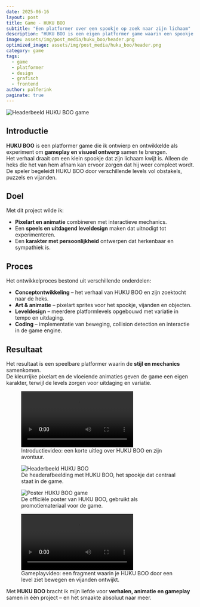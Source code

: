 ```yaml
---
date: 2025-06-16
layout: post
title: Game - HUKU BOO
subtitle: "Een platformer over een spookje op zoek naar zijn lichaam"
description: "HUKU BOO is een eigen platformer game waarin een spookje op avontuur gaat om de heks te vinden die zijn lichaam heeft gestolen. Met pixelart, leveldesign en animatie werd dit een van mijn leukste projecten."
image: assets/img/post_media/huku_boo/header.png
optimized_image: assets/img/post_media/huku_boo/header.png
category: game
tags:
  - game
  - platformer
  - design
  - grafisch
  - frontend
author: palferink
paginate: true
---
```


<img src="{{ site.baseurl }}/assets/img/post_media/huku_boo/header.png" alt="Headerbeeld HUKU BOO game">

## Introductie

**HUKU BOO** is een platformer game die ik ontwierp en ontwikkelde als experiment om **gameplay en visueel ontwerp** samen te brengen.  
Het verhaal draait om een klein spookje dat zijn lichaam kwijt is. Alleen de heks die het van hem afnam kan ervoor zorgen dat hij weer compleet wordt.  
De speler begeleidt HUKU BOO door verschillende levels vol obstakels, puzzels en vijanden.

## Doel

Met dit project wilde ik:

- **Pixelart en animatie** combineren met interactieve mechanics.  
- Een **speels en uitdagend leveldesign** maken dat uitnodigt tot experimenteren.  
- Een **karakter met persoonlijkheid** ontwerpen dat herkenbaar en sympathiek is.  

## Proces

Het ontwikkelproces bestond uit verschillende onderdelen:

- **Conceptontwikkeling** – het verhaal van HUKU BOO en zijn zoektocht naar de heks.  
- **Art & animatie** – pixelart sprites voor het spookje, vijanden en objecten.  
- **Leveldesign** – meerdere platformlevels opgebouwd met variatie in tempo en uitdaging.  
- **Coding** – implementatie van beweging, collision detection en interactie in de game engine.  

## Resultaat

Het resultaat is een speelbare platformer waarin de **stijl en mechanics** samenkomen.  
De kleurrijke pixelart en de vloeiende animaties geven de game een eigen karakter, terwijl de levels zorgen voor uitdaging en variatie.

<div class="image-grid">
  <figure>
    <video controls>
      <source src="{{ site.baseurl }}/assets/img/post_media/huku_boo/aboutHUKU.MP4" type="video/mp4">
      Je browser ondersteunt geen video.
    </video>
    <figcaption>Introductievideo: een korte uitleg over HUKU BOO en zijn avontuur.</figcaption>
  </figure>
  <figure>
    <img src="{{ site.baseurl }}/assets/img/post_media/huku_boo/header.png" alt="Headerbeeld HUKU BOO">
    <figcaption>De headerafbeelding met HUKU BOO, het spookje dat centraal staat in de game.</figcaption>
  </figure>
  <figure>
    <img src="{{ site.baseurl }}/assets/img/post_media/huku_boo/HukuBoo_Poster_SFD.jpg" alt="Poster HUKU BOO game">
    <figcaption>De officiële poster van HUKU BOO, gebruikt als promotiemateriaal voor de game.</figcaption>
  </figure>
  <figure>
    <video controls>
      <source src="{{ site.baseurl }}/assets/img/post_media/huku_boo/theGame.mp4" type="video/mp4">
      Je browser ondersteunt geen video.
    </video>
    <figcaption>Gameplayvideo: een fragment waarin je HUKU BOO door een level ziet bewegen en vijanden ontwijkt.</figcaption>
  </figure>
</div>

Met **HUKU BOO** bracht ik mijn liefde voor **verhalen, animatie en gameplay** samen in één project – en het smaakte absoluut naar meer.
